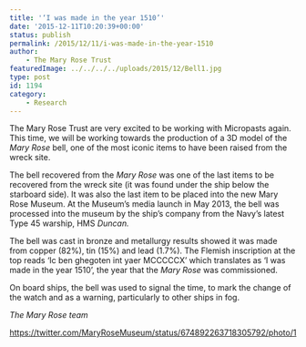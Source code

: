 ```yaml
---
title: '‘I was made in the year 1510’'
date: '2015-12-11T10:20:39+00:00'
status: publish
permalink: /2015/12/11/i-was-made-in-the-year-1510
author: 
    - The Mary Rose Trust
featuredImage: ../../../../uploads/2015/12/Bell1.jpg
type: post
id: 1194
category:
    - Research
---
```

The Mary Rose Trust are very excited to be working with Micropasts again. This time, we will be working towards the production of a 3D model of the *Mary Rose* bell, one of the most iconic items to have been raised from the wreck site.

The bell recovered from the *Mary Rose* was one of the last items to be recovered from the wreck site (it was found under the ship below the starboard side). It was also the last item to be placed into the new Mary Rose Museum. At the Museum’s media launch in May 2013, the bell was processed into the museum by the ship’s company from the Navy’s latest Type 45 warship, HMS *Duncan.*

The bell was cast in bronze and metallurgy results showed it was made from copper (82%), tin (15%) and lead (1.7%). The Flemish inscription at the top reads ‘Ic ben ghegoten int yaer MCCCCCX’ which translates as ‘I was made in the year 1510’, the year that the *Mary Rose* was commissioned.

On board ships, the bell was used to signal the time, to mark the change of the watch and as a warning, particularly to other ships in fog.

*The Mary Rose team*

<https://twitter.com/MaryRoseMuseum/status/674892263718305792/photo/1>